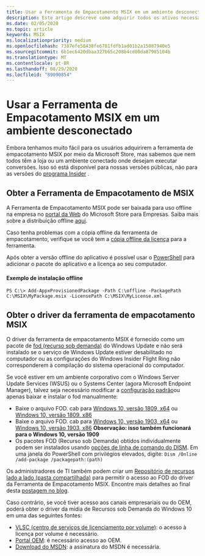 ```yaml
---
title: Usar a Ferramenta de Empacotamento MSIX em um ambiente desconectado
description: Este artigo descreve como adquirir todos os ativos necessários para a ferramenta de empacotamento MSIX se você estiver em um ambiente desconectado.
ms.date: 02/05/2020
ms.topic: article
keywords: MSIX
ms.localizationpriority: medium
ms.openlocfilehash: 7387efe58438fe6781fdfb1ad01b2a15087940e5
ms.sourcegitcommit: 6b1ec6420dbaa327b65c208b4cd00da87985104b
ms.translationtype: MT
ms.contentlocale: pt-BR
ms.lasthandoff: 08/29/2020
ms.locfileid: "89090854"
---
```

# <a name="using-the-msix-packaging-tool-in-a-disconnected-environment"></a>Usar a Ferramenta de Empacotamento MSIX em um ambiente desconectado

Embora tenhamos muito fácil para os usuários adquirirem a ferramenta de empacotamento MSIX por meio da Microsoft Store, mas sabemos que nem todos têm a loja ou um ambiente conectado onde desejam executar conversões. Isso só está disponível para nossas versões públicas, não para as versões do [programa Insider](insider-program.md) .

## <a name="get-the-msix-packaging-tool"></a>Obter a Ferramenta de Empacotamento de MSIX

A Ferramenta de Empacotamento MSIX pode ser baixada para uso offline na empresa no [portal da Web](https://businessstore.microsoft.com/store) do Microsoft Store para Empresas. Saiba mais sobre a distribuição offline [aqui](/microsoft-store/distribute-offline-apps).

Caso tenha problemas com a cópia offline da ferramenta de empacotamento, verifique se você tem a [cópia offline da licença](/microsoft-store/distribute-offline-apps#download-an-offline-licensed-app) para a ferramenta. 

Após obter a versão offline do aplicativo é possível usar o [PowerShell](/powershell/module/dism/add-appxprovisionedpackage?view=win10-ps) para adicionar o pacote do aplicativo e a licença ao seu computador.

#### <a name="example-of-offline-installation"></a>Exemplo de instalação offline
```
PS C:\> Add-AppxProvisionedPackage -Path C:\offline -PackagePath C:\MSIX\MyPackage.msix -LicensePath C:\MSIX\MyLicense.xml
```

## <a name="get-the-msix-packaging-tool-driver"></a>Obter o driver da ferramenta de empacotamento MSIX

O driver da ferramenta de empacotamento MSIX é fornecido como um pacote de [fod (recurso sob demanda)](/windows-hardware/manufacture/desktop/features-on-demand-v2--capabilities) do Windows Update e não será instalado se o serviço de Windows Update estiver desabilitado no computador ou as configurações do Windows Insider Flight Ring não corresponderem à compilação do sistema operacional do computador.

Se você estiver em um ambiente corporativo com o Windows Server Update Services (WSUS) ou o Systems Center (agora Microsoft Endpoint Manager), talvez seja necessário modificar a [configuração padrão](/windows/deployment/update/fod-and-lang-packs)ou apenas baixar e instalar o fod manualmente:

- Baixe o arquivo FOD. cab para [Windows 10, versão 1809, x64](https://download.microsoft.com/download/8/4/3/8436215A-42DB-4FD2-966D-60D436D6EEFC/Msix-PackagingTool-Driver-Package~31bf3856ad364e35~amd64~~.cab) ou [Windows 10, versão 1809, x86](https://download.microsoft.com/download/9/9/4/9948d09d-af25-45a5-b01f-cc4bcf05f5bf/Msix-PackagingTool-Driver-Package~31bf3856ad364e35~x86~~.cab)
- Baixe o arquivo FOD. cab para [Windows 10, versão 1903, x64](https://download.microsoft.com/download/5/2/e/52ec35e9-3b50-47b2-879d-c815a93bc3fc/Msix-PackagingTool-Driver-Package~31bf3856ad364e35~amd64~~.cab) ou [Windows 10, versão 1903, x86](https://download.microsoft.com/download/2/c/3/2c3a78a2-4d64-426a-976d-dfe4805110cc/Msix-PackagingTool-Driver-Package~31bf3856ad364e35~x86~~.cab) **Observação: isso também funcionará para o Windows 10, versão 1909**
- Os pacotes FOD (Recurso sob Demanda) obtidos individualmente podem ser instalados usando [opções de linha de comando do DISM](/windows-hardware/manufacture/desktop/dism-operating-system-package-servicing-command-line-options). Em uma janela do PowerShell com privilégios elevados, digite: ```Dism /Online /add-package /packagepath:(path)```

Os administradores de TI também podem criar um [Repositório de recursos lado a lado (pasta compartilhada)](/windows-server/administration/server-manager/configure-features-on-demand-in-windows-server) para permitir o acesso ao FOD do driver da Ferramenta de Empacotamento MSIX. Encontre mais detalhes ao final desta [postagem no blog](https://techcommunity.microsoft.com/t5/Windows-IT-Pro-Blog/Language-pack-acquisition-and-retention-for-enterprise-devices/ba-p/275404).

Caso contrário, se você tiver acesso aos canais empresariais ou do OEM, poderá obter o driver da mídia de Recursos sob Demanda do Windows 10 em uma das seguintes fontes:

- [VLSC (centro de serviços de licenciamento por volume)](https://www.microsoft.com/Licensing/servicecenter/default.aspx): o acesso à licença por volume é necessário.
- [Portal OEM](https://www.microsoftoem.com): é necessário acesso ao OEM.
- [Download do MSDN](https://my.visualstudio.com/Downloads/Featured): a assinatura do MSDN é necessária.